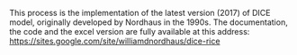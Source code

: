 This process is the implementation of the latest version (2017) of DICE model, originally developed by Nordhaus in the 1990s. The documentation, the code and the excel version are fully available at this address:   
https://sites.google.com/site/williamdnordhaus/dice-rice 

